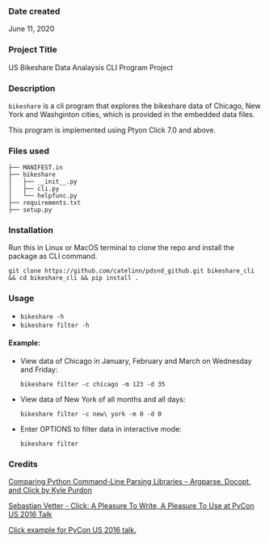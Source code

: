 ### Date created
June 11, 2020



### Project Title
US Bikeshare Data Analaysis CLI Program Project



### Description

`bikeshare` is a cli program that explores the bikeshare data of Chicago, New York and Washginton cities, which is provided in the embedded data files.

This program is implemented using Ptyon Click 7.0 and above. 


### Files used

```shell
├── MANIFEST.in
├── bikeshare
│   ├── __init__.py
│   ├── cli.py
│   └── helpfunc.py
├── requirements.txt
├── setup.py
```

### Installation

Run this in Linux or MacOS terminal to clone the repo and install the package as CLI command.

`git clone https://github.com/catelinn/pdsnd_github.git bikeshare_cli && cd bikeshare_cli && pip install .`


### Usage

- `bikeshare -h`
- `bikeshare filter -h`


#### Example:

- View data of Chicago in January, February and March on Wednesday and Friday: 

    `bikeshare filter -c chicago -m 123 -d 35` 

- View data of New York of all months and all days:
   
   `bikeshare filter -c new\ york -m 0 -d 0`

- Enter OPTIONS to filter data in interactive mode: 

    `bikeshare filter`


### Credits
[Comparing Python Command-Line Parsing Libraries – Argparse, Docopt, and Click
by Kyle Purdon](https://realpython.com/comparing-python-command-line-parsing-libraries-argparse-docopt-click/)



[Sebastian Vetter - Click: A Pleasure To Write, A Pleasure To Use at PyCon US 2016 Talk](https://www.youtube.com/watch?v=SDyHLG2ltSY)

[Click example for PyCon US 2016 talk.](https://github.com/elbaschid/pycon-talk-click-example/blob/master/ad_notifier/cli.py)

